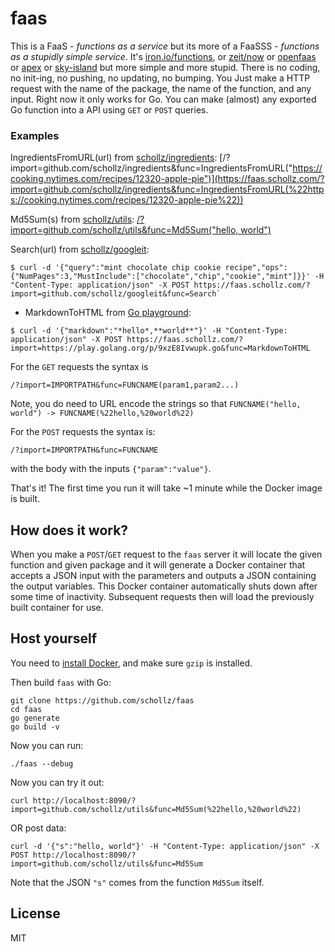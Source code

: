 # faas

This is a FaaS - *functions as a service* but its more of a FaaSSS - *functions as a stupidly simple service*. It's [iron.io/functions](https://github.com/iron-io/functions), or [zeit/now](https://github.com/zeit/now-cli) or [openfaas](https://github.com/openfaas/faas) or [apex](https://github.com/apex/apex) or [sky-island](https://github.com/briandowns/sky-island) but more simple and more stupid. There is no coding, no init-ing, no pushing, no updating, no bumping. You Just make a HTTP request with the name of the package, the name of the function, and any input. Right now it only works for Go. You can make (almost) any exported Go function into a API using `GET` or `POST` queries.


### Examples 

IngredientsFromURL(url) from [schollz/ingredients](https://github.com/schollz/ingredients): [/?import=github.com/schollz/ingredients&func=IngredientsFromURL("https://cooking.nytimes.com/recipes/12320-apple-pie")](https://faas.schollz.com/?import=github.com/schollz/ingredients&func=IngredientsFromURL(%22https://cooking.nytimes.com/recipes/12320-apple-pie%22))


Md5Sum(s) from [schollz/utils](https://github.com/schollz/utils): [/?import=github.com/schollz/utils&func=Md5Sum("hello, world")](https://faas.schollz.com/?import=github.com/schollz/utils&func=Md5Sum(%22hello,%20world%22))



Search(url) from [schollz/googleit](https://github.com/schollz/googleit):

```
$ curl -d '{"query":"mint chocolate chip cookie recipe","ops":{"NumPages":3,"MustInclude":["chocolate","chip","cookie","mint"]}}' -H "Content-Type: application/json" -X POST https://faas.schollz.com/?import=github.com/schollz/googleit&func=Search`
```

- MarkdownToHTML from [Go playground](https://play.golang.org/p/9xzE8Ivwupk):

```
$ curl -d '{"markdown":"*hello*,**world**"}' -H "Content-Type: application/json" -X POST https://faas.schollz.com/?import=https://play.golang.org/p/9xzE8Ivwupk.go&func=MarkdownToHTML
```

For the `GET` requests the syntax is

```
/?import=IMPORTPATH&func=FUNCNAME(param1,param2...)
```

Note, you do need to URL encode the strings so that `FUNCNAME("hello, world") -> FUNCNAME(%22hello,%20world%22)`


For the `POST` requests the syntax is:

```
/?import=IMPORTPATH&func=FUNCNAME
```

with the body with the inputs `{"param":"value"}`.

That's it! The first time you run it will take ~1 minute while the Docker image is built.


## How does it work?

When you make a `POST`/`GET` request to the `faas` server it will locate the given function and given package and it will generate a Docker container that accepts a JSON input with the parameters and outputs a JSON containing the output variables. This Docker container automatically shuts down after some time of inactivity. Subsequent requests then will load the previously built container for use.

## Host yourself

You need to [install Docker](https://docs.docker.com/install/linux/docker-ce/ubuntu/#install-docker-engine---community-1), and make sure `gzip` is installed.

Then build `faas` with Go:

```
git clone https://github.com/schollz/faas
cd faas
go generate
go build -v
```

Now you can run:

```
./faas --debug
```

Now you can try it out:

```
curl http://localhost:8090/?import=github.com/schollz/utils&func=Md5Sum(%22hello,%20world%22)
```

OR post data:

```
curl -d '{"s":"hello, world"}' -H "Content-Type: application/json" -X POST http://localhost:8090/?import=github.com/schollz/utils&func=Md5Sum
```

Note that the JSON `"s"` comes from the function `Md5Sum` itself.

## License

MIT
